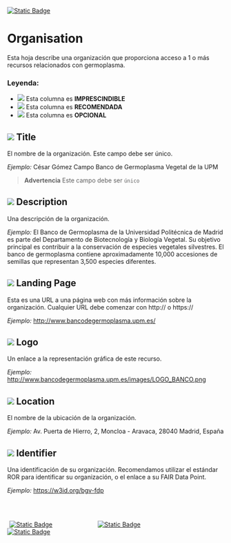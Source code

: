 [![Static Badge](https://img.shields.io/badge/lang-en-blue?style=plastic)](../En%20Documentation/Organisation.md)
# Organisation
Esta hoja describe una organización que proporciona acceso a 1 o más recursos relacionados con germoplasma.

### Leyenda:
- ![](https://placehold.jp/17/ff0000/000000/20x20.png?text=I) Esta columna es **IMPRESCINDIBLE**
- ![](https://placehold.jp/17/ea9999/000000/20x20.png?text=R) Esta columna es **RECOMENDADA**
- ![](https://placehold.jp/17/ffffff/000000/20x20.png?text=O) Esta columna es **OPCIONAL**

## ![](https://placehold.jp/17/ff0000/000000/20x20.png?text=I) Title
El nombre de la organización. Este campo debe ser único.

*Ejemplo:*
César Gómez Campo Banco de Germoplasma Vegetal de la UPM

> **Advertencia** Este campo debe ser `único`

## ![](https://placehold.jp/17/ff0000/000000/20x20.png?text=I) Description
Una descripción de la organización.

*Ejemplo:*
El Banco de Germoplasma de la Universidad Politécnica de Madrid es parte del Departamento de Biotecnología y Biología Vegetal. Su objetivo principal es contribuir a la conservación de especies vegetales silvestres. El banco de germoplasma contiene aproximadamente 10,000 accesiones de semillas que representan 3,500 especies diferentes.

## ![](https://placehold.jp/17/ffffff/000000/20x20.png?text=O) Landing Page
Esta es una URL a una página web con más información sobre la organización. Cualquier URL debe comenzar con http:// o https://

*Ejemplo:*
http://www.bancodegermoplasma.upm.es/

## ![](https://placehold.jp/17/ffffff/000000/20x20.png?text=O) Logo
Un enlace a la representación gráfica de este recurso.

*Ejemplo:*
http://www.bancodegermoplasma.upm.es/images/LOGO_BANCO.png

## ![](https://placehold.jp/17/ffffff/000000/20x20.png?text=O) Location 
El nombre de la ubicación de la organización.

*Ejemplo:* 
Av. Puerta de Hierro, 2, Moncloa - Aravaca, 28040 Madrid, España

## ![](https://placehold.jp/17/ffffff/000000/20x20.png?text=O) Identifier
Una identificación de su organización. Recomendamos utilizar el estándar ROR para identificar su organización, o el enlace a su FAIR Data Point.

*Ejemplo:* 
https://w3id.org/bgv-fdp

<br />
<br />

<a style="text-align: left; width:1%; display: inline-block;">[![Static Badge](https://img.shields.io/badge/Hoja%20Anterior-README-yellow?style=for-the-badge)](./README.es.md)</a>
<a style="text-align: center; width:20%; display: inline-block;">[![Static Badge](https://img.shields.io/badge/Página%20Pricipal-README-blue?style=for-the-badge)](./README.es.md)</a>
<a style="text-align: right; width:20%;display: inline-block;">[![Static Badge](https://img.shields.io/badge/Próxima%20Hoja-ContactPoint-green?style=for-the-badge)](./ContactPoint.es.md)</a>
